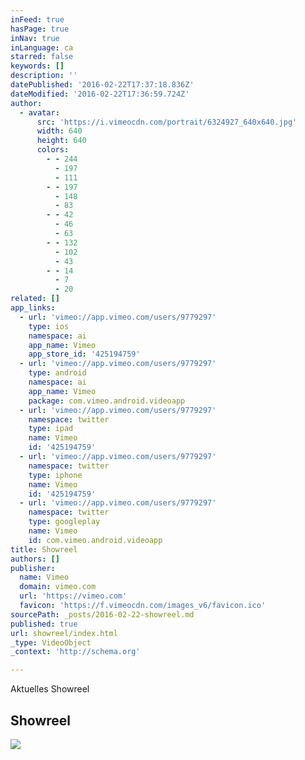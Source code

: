 ```yaml
---
inFeed: true
hasPage: true
inNav: true
inLanguage: ca
starred: false
keywords: []
description: ''
datePublished: '2016-02-22T17:37:18.836Z'
dateModified: '2016-02-22T17:36:59.724Z'
author:
  - avatar:
      src: 'https://i.vimeocdn.com/portrait/6324927_640x640.jpg'
      width: 640
      height: 640
      colors:
        - - 244
          - 197
          - 111
        - - 197
          - 148
          - 83
        - - 42
          - 46
          - 63
        - - 132
          - 102
          - 43
        - - 14
          - 7
          - 20
related: []
app_links:
  - url: 'vimeo://app.vimeo.com/users/9779297'
    type: ios
    namespace: ai
    app_name: Vimeo
    app_store_id: '425194759'
  - url: 'vimeo://app.vimeo.com/users/9779297'
    type: android
    namespace: ai
    app_name: Vimeo
    package: com.vimeo.android.videoapp
  - url: 'vimeo://app.vimeo.com/users/9779297'
    namespace: twitter
    type: ipad
    name: Vimeo
    id: '425194759'
  - url: 'vimeo://app.vimeo.com/users/9779297'
    namespace: twitter
    type: iphone
    name: Vimeo
    id: '425194759'
  - url: 'vimeo://app.vimeo.com/users/9779297'
    namespace: twitter
    type: googleplay
    name: Vimeo
    id: com.vimeo.android.videoapp
title: Showreel
authors: []
publisher:
  name: Vimeo
  domain: vimeo.com
  url: 'https://vimeo.com'
  favicon: 'https://f.vimeocdn.com/images_v6/favicon.ico'
sourcePath: _posts/2016-02-22-showreel.md
published: true
url: showreel/index.html
_type: VideoObject
_context: 'http://schema.org'

---
```

Aktuelles Showreel

<article style=""><h1>Showreel</h1><img src="https://s3-us-west-2.amazonaws.com/the-grid-img/p/bbf4f7b00e61b6ce2a572e5292b04adb7eca747e.jpg" /></article>
